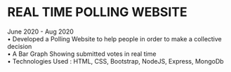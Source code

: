 # REAL TIME POLLING WEBSITE <br/>
June 2020 - Aug 2020 <br/>
• Developed a Polling Website to help people in order to make a collective decision <br/>
• A Bar Graph Showing submitted votes in real time <br/>
• Technologies Used : HTML, CSS, Bootstrap, NodeJS, Express,
MongoDb <br/>
